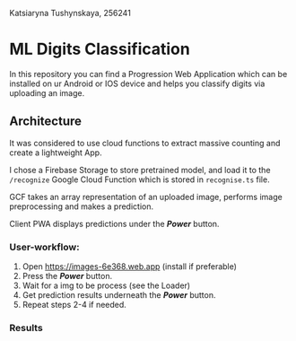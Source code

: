 Katsiaryna Tushynskaya, 256241

# ML Digits Classification

In this repository you can find a Progression Web Application which can be installed on ur Android or IOS device and helps you classify digits via uploading an image.

## Architecture
It was considered to use cloud functions to extract massive counting and create a lightweight App.

I chose a Firebase Storage to store pretrained model, and load it to the `/recognize` Google Cloud Function which is stored in `recognise.ts` file.

GCF takes an array representation of an uploaded image, performs image preprocessing and makes a prediction. 

Client PWA displays predictions under the **_Power_** button.

### User-workflow:
1. Open https://images-6e368.web.app (install if preferable)
2. Press the **_Power_** button.
3. Wait for a img to be process (see the Loader)
4. Get prediction results underneath the **_Power_** button.
5. Repeat steps 2-4 if needed.


### Results
